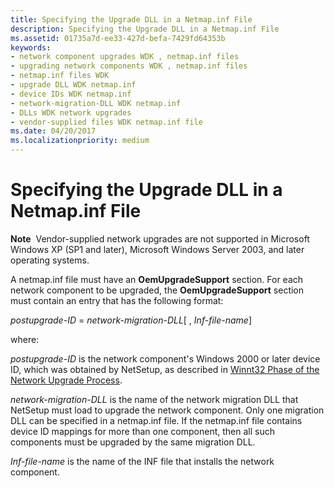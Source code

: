 ```yaml
---
title: Specifying the Upgrade DLL in a Netmap.inf File
description: Specifying the Upgrade DLL in a Netmap.inf File
ms.assetid: 01735a7d-ee33-427d-befa-7429fd64353b
keywords:
- network component upgrades WDK , netmap.inf files
- upgrading network components WDK , netmap.inf files
- netmap.inf files WDK
- upgrade DLL WDK netmap.inf
- device IDs WDK netmap.inf
- network-migration-DLL WDK netmap.inf
- DLLs WDK network upgrades
- vendor-supplied files WDK netmap.inf file
ms.date: 04/20/2017
ms.localizationpriority: medium
---
```


# Specifying the Upgrade DLL in a Netmap.inf File





**Note**  Vendor-supplied network upgrades are not supported in Microsoft Windows XP (SP1 and later), Microsoft Windows Server 2003, and later operating systems.

 

A netmap.inf file must have an **OemUpgradeSupport** section. For each network component to be upgraded, the **OemUpgradeSupport** section must contain an entry that has the following format:

*postupgrade-ID* = *network-migration-DLL*\[ , *Inf-file-name*\]

where:

*postupgrade-ID* is the network component's Windows 2000 or later device ID, which was obtained by NetSetup, as described in [Winnt32 Phase of the Network Upgrade Process](winnt32-phase-of-the-network-upgrade-process.md).

*network-migration-DLL* is the name of the network migration DLL that NetSetup must load to upgrade the network component. Only one migration DLL can be specified in a netmap.inf file. If the netmap.inf file contains device ID mappings for more than one component, then all such components must be upgraded by the same migration DLL.

*Inf-file-name* is the name of the INF file that installs the network component.

 

 





